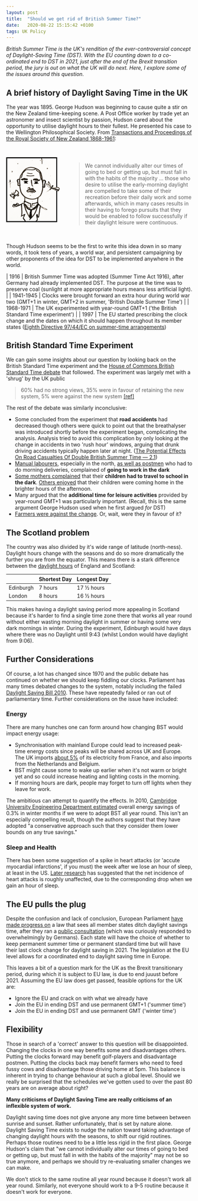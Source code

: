```yaml
---
layout: post
title:  "Should we get rid of British Summer Time?"
date:   2020-08-22 15:15:42 +0100
tags: UK Policy
---
```


*British Summer Time is the UK's rendition of the ever-controversial concept of Daylight-Saving Time (DST).
With the EU counting down to a co-ordinated end to DST in 2021, just after the end of the Brexit transition period,
the jury is out on what the UK will do next. Here, I explore some of the issues around this question.*


## A brief history of Daylight Saving Time in the UK

The year was 1895. George Hudson was beginning to cause quite a stir on the New Zealand time-keeping scene. A Post Office worker by trade yet an astronomer and insect scientist by passion, Hudson cared about the opportunity to utilise daylight hours to their fullest. He presented his case to the Wellington Philosophical Society. From [Transactions and Proceedings of the Royal Society of New Zealand 1868-1961](http://rsnz.natlib.govt.nz/volume/rsnz_31/rsnz_31_00_008570.html):


<div style="display: flex; align-items: flex-start; align-content: space-around; margin: 3em 0 2em 0; justify-content: center; flex-wrap: wrap;">
    <img 
     src="/assets/images/daylight_saving/george_hudson.png"
     alt="George Hudson: postal clerk, insect scientist, astronomer"
     title="George Hudson: postal clerk, insect scientist, astronomer"
     style="width: 30%; min-width: 10em; max-width: 15em; flex: 1; margin: 0 2em 2em 0;"
    />
    <blockquote style="flex: 2; min-width: 20em;">
        We cannot individually alter our times of going to bed or getting up, but must fall in with the habits of the majority ... those who desire to utilise the early-morning daylight are compelled to take some of their recreation before their daily work and some afterwards, which in many cases results in their having to forego pursuits that they would be enabled to follow successfully if their daylight leisure were continuous.
    </blockquote>
</div>

Though Hudson seems to be the first to write this idea down in so many words, it took tens of years, a world war, and persistent campaigning by other proponents of the idea for DST to be implemented anywhere in the world. 

| 1916 | British Summer Time was adopted (Summer Time Act 1916), after Germany had already implemented DST. The purpose at the time was to preserve coal (sunlight at more appropriate hours means less artificial light). |
| 1941-1945 | Clocks were brought forward an extra hour during world war two (GMT+1 in winter, GMT+2 in summer, 'British Double Summer Time') |
| 1968-1971 | The UK experimented with year-round GMT+1  ('the British Standard Time experiment') |
| 1997 | The EU started prescribing the clock change and the dates on which it should happen throughout its member states ([Eighth Directive 97/44/EC on summer-time arrangements](https://op.europa.eu/en/publication-detail/-/publication/58470b17-0729-4851-bf61-6dfc4ded1fa6/language-en))

## British Standard Time Experiment

We can gain some insights about our question by looking back on the British Standard Time experiment and the [House of Commons British Standard Time debate](https://api.parliament.uk/historic-hansard/commons/1970/dec/02/british-standard-time) that followed.
The experiment was largely met with a 'shrug' by the UK public 

> 60% had no strong views,
35% were in favour of retaining the new system,
5% were against the new system  [[ref]](https://api.parliament.uk/historic-hansard/commons/1970/dec/02/british-standard-time#S5CV0807P0_19701202_HOC_333)

The rest of the debate was similarly inconclusive:

- Some concluded from the experiment that **road accidents** had decreased though others were quick to point out that the breathalyser was introduced shortly before the experiment began, complicating the analysis. Analysis tried to avoid this complication by only looking at the change in accidents in two 'rush hour' windows, arguing that drunk driving accidents typically happen later at night. ([The Potential Effects On Road Casualties Of Double British Summer Time — 2.1](https://trl.co.uk/sites/default/files/RR228.pdf))
- [Manual labourers](https://api.parliament.uk/historic-hansard/commons/1970/dec/02/british-standard-time#column_1349), especially in the north, [as well as postmen](https://api.parliament.uk/historic-hansard/commons/1970/dec/02/british-standard-time#S5CV0807P0_19701202_HOC_351) who had to do morning deliveries, complained of **going to work in the dark**
- [Some mothers complained](https://api.parliament.uk/historic-hansard/commons/1970/dec/02/british-standard-time#S5CV0807P0_19701202_HOC_359) that their **children had to travel to school in the dark**. [Others enjoyed](https://api.parliament.uk/historic-hansard/commons/1970/dec/02/british-standard-time#S5CV0807P0_19701202_HOC_329) that their children were coming home in the brighter hours of the afternoon.
- Many argued that the **additional time for leisure activities** provided by year-round GMT+1 was particularly important. (Recall, this is the same argument George Hudson used when he first argued *for* DST)
- [Farmers were against the change]((https://api.parliament.uk/historic-hansard/commons/1970/dec/02/british-standard-time#column_1355)). Or, wait, were they in favour of it? 

## The Scotland problem

The country was also divided by it's wide range of latitude (north-ness). Daylight hours change with the seasons and do so more dramatically the further you are from the equator. This means there is a stark difference between the [daylight hours](https://www.timeanddate.com/sun/uk/edinburgh) of England and Scotland:

|  | Shortest Day | Longest Day |
|--|--------------|-------------|
| Edinburgh | 7 hours | 17 ½ hours |
| London | 8 hours | 16 ½ hours |


This makes having a daylight saving period more appealing in Scotland because it's harder to find a single time zone there that works all year round without either wasting morning daylight in summer or having some very dark mornings in winter. During the experiment, Edinburgh would have days where there was no Daylight until 9:43 (whilst London would have daylight from 9:06).

## Further Considerations

Of course, a lot has changed since 1970 and the public debate has continued on whether we should keep fiddling our clocks. Parliament has many times debated changes to the system, notably including the failed [Daylight Saving Bill 2010](https://services.parliament.uk/bills/2010-11/daylightsaving.html). These have repeatedly failed or ran out of parliamentary time. Further considerations on the issue have included:

### Energy

There are many hunches one can form around how changing BST would impact energy usage:

- Synchronisation with mainland Europe could lead to increased peak-time energy costs since peaks will be shared across UK and Europe. The UK imports [about 5%](https://gridwatch.co.uk/int) of its electricity from France, and also imports from the Netherlands and Belgium.
- BST might cause some to wake up earlier when it's not warm or bright yet and so could increase heating and lighting costs in the morning.
- If morning hours are dark, people may forget to turn off lights when they leave for work.

The ambitious can attempt to quantify the effects. In 2010, [Cambridge University Engineering Department estimated](https://pdfs.semanticscholar.org/962f/009bef1eabbafe443be581b57e5fe4d210a7.pdf) overall energy savings of 0.3% in winter months if we were to adopt BST all year round. This isn't an especially compelling result, though the authors suggest that they have adopted "a conservative approach such that they consider them lower bounds on any true savings." 


### Sleep and Health

There has been some suggestion of a spike in heart attacks (or 'accute myocardial infarctions', if you must) the week after we lose an hour of sleep, at least in the US. [Later research](https://openheart.bmj.com/content/1/1/e000019) has suggested that the net incidence of heart attacks is roughly unaffected, due to the corresponding drop when we gain an hour of sleep.

## The EU pulls the plug

Despite the confusion and lack of conclusion, European Parliament [have made progress on](https://oeil.secure.europarl.europa.eu/oeil/popups/summary.do?id=1579670&t=e&l=en) a law that sees all member states ditch daylight savings time, after they ran a [public consultation](https://eur-lex.europa.eu/legal-content/EN/TXT/PDF/?uri=CELEX:52018SC0406&from=EN) (which was curiously responded to overwhelmingly by Germans). Each state will have the choice of whether to keep permanent summer time or permanent standard time but will have their last clock change for daylight saving in 2021. The legislation at the EU level allows for a coordinated end to daylight saving time in Europe.

This leaves a bit of a question mark for the UK as the Brexit transitionary period, during which it is subject to EU law, is due to end juuust before 2021. Assuming the EU law does get passed, feasible options for the UK are:

- Ignore the EU and crack on with what we already have
- Join the EU in ending DST and use permanent GMT+1 ('summer time')
- Join the EU in ending DST and use permanent GMT ('winter time')

## Flexibility

Those in search of a 'correct' answer to this question will be disappointed. Changing the clocks in one way benefits some and disadvantages others. Putting the clocks forward may benefit golf-players and disadvantage postmen. Putting the clocks back may benefit farmers who need to feed fussy cows and disadvantage those driving home at 5pm. This balance is inherent in trying to change behaviour at such a global level. Should we really be surprised that the schedules we've gotten used to over the past 80 years are on average about right?

**Many criticisms of Daylight Saving Time are really criticisms of an inflexible system of work.**  

Daylight saving time does not give anyone any more time between between sunrise and sunset. Rather unfortunately, that is set by nature alone. Daylight Saving Time exists to nudge the nation toward taking advantage of changing daylight hours with the seasons, to shift our rigid routines. Perhaps those routines need to be a little less rigid in the first place. George Hudson's claim that "we cannot individually alter our times of going to bed or getting up, but must fall in with the habits of the majority" may not be so true anymore, and perhaps we should try re-evaluating smaller changes we can make.

We don't stick to the same routine all year round because it doesn't work all year round. Similarly, not everyone should work to a 9-5 routine because it doesn't work for everyone.
